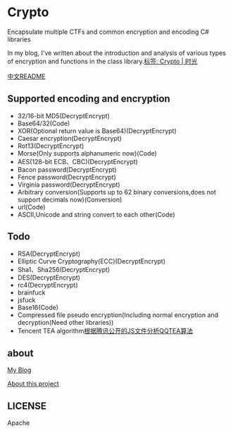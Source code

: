 # Crypto
Encapsulate multiple CTFs and common encryption and encoding C# libraries

In my blog, I've written about the introduction and analysis of various types of encryption and functions in the class library.[标签: Crypto | 时光](https://willv.cn/tags/Crypto/)

[中文README](https://github.com/WWILLV/Crypto/blob/master/README-zh.md)

## Supported encoding and encryption
- 32/16-bit MD5(DecryptEncrypt)
- Base64/32(Code)
- XOR(Optional return value is Base64)(DecryptEncrypt)
- Caesar encryption(DecryptEncrypt)
- Rot13(DecryptEncrypt)
- Morse(Only supports alphanumeric now)(Code)
- AES(128-bit ECB、CBC)(DecryptEncrypt)
- Bacon password(DecryptEncrypt)
- Fence password(DecryptEncrypt)
- Virginia password(DecryptEncrypt)
- Arbitrary conversion(Supports up to 62 binary conversions,does not support decimals now)(Conversion)
- url(Code)
- ASCII,Unicode and string convert to each other(Code)

## Todo
- RSA(DecryptEncrypt)
- Elliptic Curve Cryptography(ECC)(DecryptEncrypt)
- Sha1、Sha256(DecryptEncrypt)
- DES(DecryptEncrypt)
- rc4(DecryptEncrypt)
- brainfuck
- jsfuck
- Base16(Code)
- Compressed file pseudo encryption(Including normal encryption and decryption(Need other libraries))
- Tencent TEA algorithm[根据腾讯公开的JS文件分析QQTEA算法](http://blog.csdn.net/gsls200808/article/details/70837455)

## about
[My Blog](https://willv.cn)

[About this project](https://willv.cn/projects/Crypto)

## LICENSE
Apache